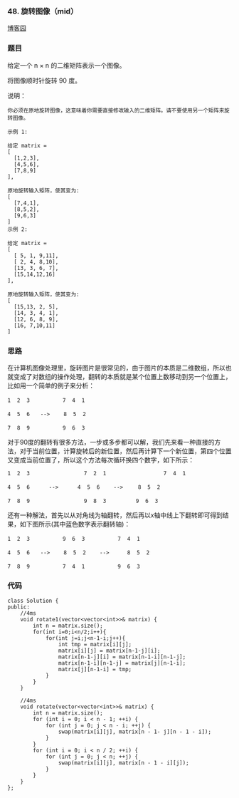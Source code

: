 ### 48. 旋转图像（mid）

[博客园](http://www.cnblogs.com/grandyang/p/4447233.html)

### 题目 
给定一个 n × n 的二维矩阵表示一个图像。

将图像顺时针旋转 90 度。

说明：
	
	你必须在原地旋转图像，这意味着你需要直接修改输入的二维矩阵。请不要使用另一个矩阵来旋转图像。
	
	示例 1:
	
	给定 matrix = 
	[
	  [1,2,3],
	  [4,5,6],
	  [7,8,9]
	],
	
	原地旋转输入矩阵，使其变为:
	[
	  [7,4,1],
	  [8,5,2],
	  [9,6,3]
	]
	示例 2:
	
	给定 matrix =
	[
	  [ 5, 1, 9,11],
	  [ 2, 4, 8,10],
	  [13, 3, 6, 7],
	  [15,14,12,16]
	], 
	
	原地旋转输入矩阵，使其变为:
	[
	  [15,13, 2, 5],
	  [14, 3, 4, 1],
	  [12, 6, 8, 9],
	  [16, 7,10,11]
	]


### 思路

在计算机图像处理里，旋转图片是很常见的，由于图片的本质是二维数组，所以也就变成了对数组的操作处理，翻转的本质就是某个位置上数移动到另一个位置上，比如用一个简单的例子来分析：

	1  2  3　　　 　　 7  4  1　
	
	4  5  6　　-->　　 8  5  2　　
	
	7  8  9 　　　 　　9  6  3

对于90度的翻转有很多方法，一步或多步都可以解，我们先来看一种直接的方法，对于当前位置，计算旋转后的新位置，然后再计算下一个新位置，第四个位置又变成当前位置了，所以这个方法每次循环换四个数字，如下所示：
	
	1  2  3                 7  2  1                  7  4  1
	
	4  5  6      -->      4  5  6　　 -->  　 8  5  2　　
	
	7  8  9                 9  8  3　　　　　 9  6  3



还有一种解法，首先以从对角线为轴翻转，然后再以x轴中线上下翻转即可得到结果，如下图所示(其中蓝色数字表示翻转轴)：

	1  2  3　　　 　　 9  6  3　　　　　  7  4  1
	
	4  5  6　　-->　　 8  5  2　　 -->   　 8  5  2　　
	
	7  8  9 　　　 　　7  4  1　　　　　  9  6  3



### 代码

```
class Solution {
public:
    //4ms
    void rotate1(vector<vector<int>>& matrix) {
        int n = matrix.size();
        for(int i=0;i<n/2;i++){
            for(int j=i;j<n-1-i;j++){
                int tmp = matrix[i][j];
                matrix[i][j] = matrix[n-1-j][i];
                matrix[n-1-j][i] = matrix[n-1-i][n-1-j];
                matrix[n-1-i][n-1-j] = matrix[j][n-1-i];
                matrix[j][n-1-i] = tmp;
            }
        }
    }
    
    //4ms
    void rotate(vector<vector<int>>& matrix) {
        int n = matrix.size();        
        for (int i = 0; i < n - 1; ++i) {
            for (int j = 0; j < n - i; ++j) {
                swap(matrix[i][j], matrix[n - 1- j][n - 1 - i]);
            }
        }
        for (int i = 0; i < n / 2; ++i) {
            for (int j = 0; j < n; ++j) {
                swap(matrix[i][j], matrix[n - 1 - i][j]);
            }
        }
    }
};
```
